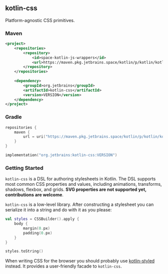 ## kotlin-css

Platform-agnostic CSS primitives.

### Maven

```xml
<project>
    <repositories>
        <repository>
            <id>space-kotlin-js-wrappers</id>
            <url>https://maven.pkg.jetbrains.space/kotlin/p/kotlin/kotlin-js-wrappers</url>
        </repository>
    </repositories>
    
    <dependency>
        <groupId>org.jetbrains</groupId>
        <artifactId>kotlin-css</artifactId>
        <version>VERSION</version>
    </dependency>
</project>
```

### Gradle

```kotlin
repositories {
    maven {
        url = uri("https://maven.pkg.jetbrains.space/kotlin/p/kotlin/kotlin-js-wrappers")
    }
}

implementation("org.jetbrains:kotlin-css:VERSION")
```

### Getting Started

`kotlin-css` is a DSL for authoring stylesheets in Kotlin. The DSL supports most common CSS properties and values, 
including animations, transforms, shadows, flexbox, and grids. **SVG properties are not supported yet, 
contributions are welcome**.

`kotlin-css` is a low-level library. After constructing a stylesheet you can serialize it into a string and do with it 
as you please:

```kotlin
val styles = CSSBuilder().apply {
    body {
        margin(0.px)
        padding(0.px)
    }
}

styles.toString()
```

When writing CSS for the browser you should probably use 
[kotlin-styled](https://github.com/JetBrains/kotlin-wrappers/tree/master/kotlin-styled) instead. It provides a 
user-friendly facade to `kotlin-css`.

